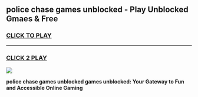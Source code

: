 
## police chase games unblocked - Play Unblocked Gmaes & Free
<h3>
<a href="https://news.freeplayer.one?title=police_chase_games_unblocked&ref=16F">CLICK TO PLAY</a></h3>
<hr>

<h3>
<a href="https://news.freeplayer.one?title=police_chase_games_unblocked&ref=16F">CLICK 2 PLAY</a>
  
</h3>

<a href="https://news.freeplayer.one?title=police_chase_games_unblocked&ref=16F/"><img src="https://clearcache.store/games.png"></a>


**police chase games unblocked games unblocked: Your Gateway to Fun and Accessible Online Gaming**

